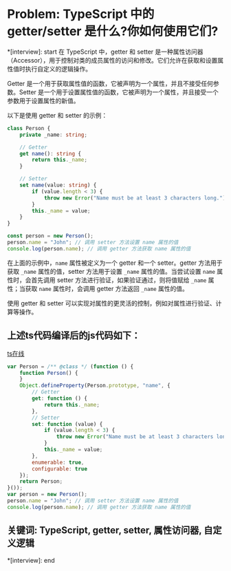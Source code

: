 # Problem: TypeScript 中的 getter/setter 是什么?你如何使用它们?

*[interview]: start
在 TypeScript 中，getter 和 setter 是一种属性访问器（Accessor），用于控制对类的成员属性的访问和修改。它们允许在获取和设置属性值时执行自定义的逻辑操作。

Getter 是一个用于获取属性值的函数，它被声明为一个属性，并且不接受任何参数。Setter 是一个用于设置属性值的函数，它被声明为一个属性，并且接受一个参数用于设置属性的新值。

以下是使用 getter 和 setter 的示例：

```typescript
class Person {
    private _name: string;

    // Getter
    get name(): string {
        return this._name;
    }

    // Setter
    set name(value: string) {
        if (value.length < 3) {
            throw new Error("Name must be at least 3 characters long.");
        }
        this._name = value;
    }
}

const person = new Person();
person.name = "John"; // 调用 setter 方法设置 name 属性的值
console.log(person.name); // 调用 getter 方法获取 name 属性的值
```

在上面的示例中，`name` 属性被定义为一个 getter 和一个 setter。getter 方法用于获取 `_name` 属性的值，setter 方法用于设置 `_name` 属性的值。当尝试设置 `name` 属性时，会首先调用 setter 方法进行验证，如果验证通过，则将值赋给 `_name` 属性；当获取 `name` 属性时，会调用 getter 方法返回 `_name` 属性的值。

使用 getter 和 setter 可以实现对属性的更灵活的控制，例如对属性进行验证、计算等操作。

## 上述ts代码编译后的js代码如下：
[ts在线](https://www.tslang.cn/play/index.html)
```javascript
var Person = /** @class */ (function () {
    function Person() {
    }
    Object.defineProperty(Person.prototype, "name", {
        // Getter
        get: function () {
            return this._name;
        },
        // Setter
        set: function (value) {
            if (value.length < 3) {
                throw new Error("Name must be at least 3 characters long.");
            }
            this._name = value;
        },
        enumerable: true,
        configurable: true
    });
    return Person;
}());
var person = new Person();
person.name = "John"; // 调用 setter 方法设置 name 属性的值
console.log(person.name); // 调用 getter 方法获取 name 属性的值
```

## 关键词: TypeScript, getter, setter, 属性访问器, 自定义逻辑
*[interview]: end
